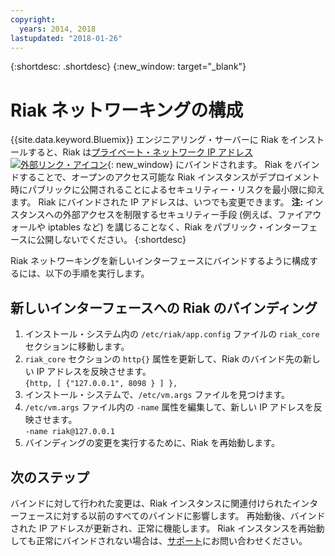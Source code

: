 ```yaml
---
copyright:
  years: 2014, 2018
lastupdated: "2018-01-26"
---
```

{:shortdesc: .shortdesc}
{:new_window: target="_blank"}

# Riak ネットワーキングの構成

{{site.data.keyword.Bluemix}} エンジニアリング・サーバーに Riak をインストールすると、Riak は[プライベート・ネットワーク IP アドレス ![外部リンク・アイコン](../../icons/launch-glyph.svg "外部リンク・アイコン")](http://www.softlayer.com/about/datacenters/rack-architecture){: new_window} にバインドされます。 Riak をバインドすることで、オープンのアクセス可能な Riak インスタンスがデプロイメント時にパブリックに公開されることによるセキュリティー・リスクを最小限に抑えます。 Riak にバインドされた IP アドレスは、いつでも変更できます。 **注:** インスタンスへの外部アクセスを制限するセキュリティー手段 (例えば、ファイアウォールや iptables など) を講じることなく、Riak をパブリック・インターフェースに公開しないでください。 
{:shortdesc}

Riak ネットワーキングを新しいインターフェースにバインドするように構成するには、以下の手順を実行します。

## 新しいインターフェースへの Riak のバインディング

1. インストール・システム内の `/etc/riak/app.config` ファイルの `riak_core` セクションに移動します。
2. `riak_core` セクションの `http{}` 属性を更新して、Riak のバインド先の新しい IP アドレスを反映させます。<br/>`{http, [ {"127.0.0.1", 8098 } ] },`
3. インストール・システムで、`/etc/vm.args` ファイルを見つけます。
4. `/etc/vm.args` ファイル内の `-name` 属性を編集して、新しい IP アドレスを反映させます。<br/>`-name riak@127.0.0.1`
5. バインディングの変更を実行するために、Riak を再始動します。

## 次のステップ

バインドに対して行われた変更は、Riak インスタンスに関連付けられたインターフェースに対する以前のすべてのバインドに影響します。 再始動後、バインドされた IP アドレスが更新され、正常に機能します。 Riak インスタンスを再始動しても正常にバインドされない場合は、[サポート](/docs/get-support/getstarttssup.html)にお問い合わせください。
